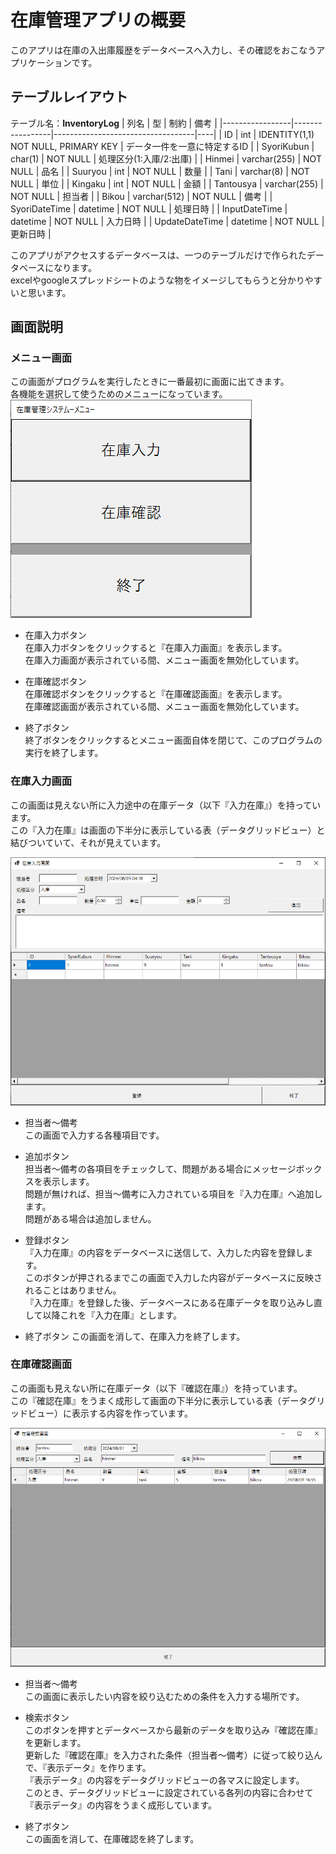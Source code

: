 # 在庫管理アプリの概要  
このアプリは在庫の入出庫履歴をデータベースへ入力し、その確認をおこなうアプリケーションです。

## テーブルレイアウト  
テーブル名：**InventoryLog**
| 列名          | 型       | 制約                       | 備考 |
|-----------------|-----------------|-----------------------------------|----|
| ID              | int             | IDENTITY(1,1) NOT NULL, PRIMARY KEY | データ一件を一意に特定するID |
| SyoriKubun      | char(1)         | NOT NULL                          | 処理区分(1:入庫/2:出庫) |
| Hinmei          | varchar(255)    | NOT NULL                          | 品名 |
| Suuryou         | int             | NOT NULL                          | 数量 |
| Tani            | varchar(8)      | NOT NULL                          | 単位 |
| Kingaku         | int             | NOT NULL                          | 金額 |
| Tantousya       | varchar(255)    | NOT NULL                          | 担当者 |
| Bikou           | varchar(512)    | NOT NULL                          | 備考 |
| SyoriDateTime   | datetime        | NOT NULL                          | 処理日時 |
| InputDateTime   | datetime        | NOT NULL                          | 入力日時 |
| UpdateDateTime  | datetime        | NOT NULL                          | 更新日時 |    

このアプリがアクセスするデータベースは、一つのテーブルだけで作られたデータベースになります。  
excelやgoogleスプレッドシートのような物をイメージしてもらうと分かりやすいと思います。

## 画面説明
### メニュー画面  
この画面がプログラムを実行したときに一番最初に画面に出てきます。  
各機能を選択して使うためのメニューになっています。  
![メニュー](./ss/在庫管理システム-メニュー.png "メニュー")  
- 在庫入力ボタン  
在庫入力ボタンをクリックすると『在庫入力画面』を表示します。  
在庫入力画面が表示されている間、メニュー画面を無効化しています。  

- 在庫確認ボタン  
在庫確認ボタンをクリックすると『在庫確認画面』を表示します。  
在庫確認画面が表示されている間、メニュー画面を無効化しています。  

- 終了ボタン  
終了ボタンをクリックするとメニュー画面自体を閉じて、このプログラムの実行を終了します。  

### 在庫入力画面  
この画面は見えない所に入力途中の在庫データ（以下『入力在庫』）を持っています。  
この『入力在庫』は画面の下半分に表示している表（データグリッドビュー）と結びついていて、それが見えています。

![在庫入力](./ss/在庫管理システム-在庫入力.png "在庫入力")  
- 担当者～備考  
この画面で入力する各種項目です。

- 追加ボタン  
担当者～備考の各項目をチェックして、問題がある場合にメッセージボックスを表示します。  
問題が無ければ、担当～備考に入力されている項目を『入力在庫』へ追加します。  
問題がある場合は追加しません。  

- 登録ボタン  
『入力在庫』の内容をデータベースに送信して、入力した内容を登録します。  
このボタンが押されるまでこの画面で入力した内容がデータベースに反映されることはありません。  
『入力在庫』を登録した後、データベースにある在庫データを取り込みし直して以降これを『入力在庫』とします。  

- 終了ボタン
この画面を消して、在庫入力を終了します。

### 在庫確認画面  
この画面も見えない所に在庫データ（以下『確認在庫』）を持っています。  
この『確認在庫』をうまく成形して画面の下半分に表示している表（データグリッドビュー）に表示する内容を作っています。  

![在庫確認](./ss/在庫管理システム-在庫確認.png "在庫確認")  
- 担当者～備考  
この画面に表示したい内容を絞り込むための条件を入力する場所です。  

- 検索ボタン  
このボタンを押すとデータベースから最新のデータを取り込み『確認在庫』を更新します。  
更新した『確認在庫』を入力された条件（担当者～備考）に従って絞り込んで、『表示データ』を作ります。  
『表示データ』の内容をデータグリッドビューの各マスに設定します。  
このとき、データグリッドビューに設定されている各列の内容に合わせて『表示データ』の内容をうまく成形しています。  

- 終了ボタン  
この画面を消して、在庫確認を終了します。  
